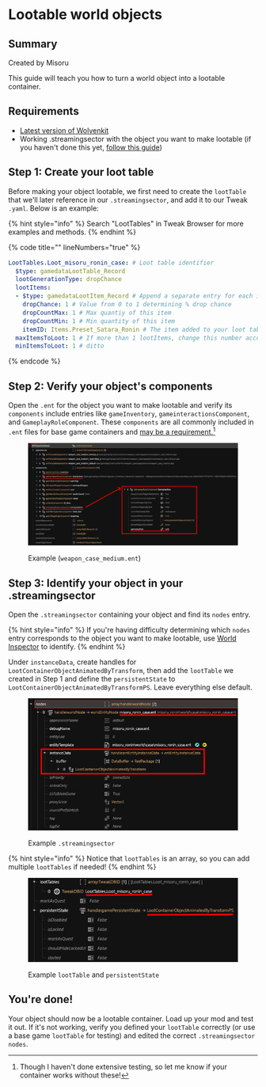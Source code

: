 # Lootable world objects

## Summary

Created by Misoru

This guide will teach you how to turn a world object into a lootable container.

## Requirements

* [Latest version of Wolvenkit](https://wiki.redmodding.org/wolvenkit/getting-started/download)
* Working .streamingsector with the object you want to make lootable (if you haven't done this yet, [follow this guide](https://wiki.redmodding.org/cyberpunk-2077-modding/modding-guides/world-editing/adding-objects-to-the-world))

## **Step 1: Create your loot table**

Before making your object lootable, we first need to create the `lootTable` that we'll later reference in our `.streamingsector`, and add it to our Tweak `.yaml`. Below is an example:

{% hint style="info" %}
Search "LootTables" in Tweak Browser for more examples and methods.
{% endhint %}

{% code title="" lineNumbers="true" %}
```yaml
LootTables.Loot_misoru_ronin_case: # Loot table identifier
  $type: gamedataLootTable_Record
  lootGenerationType: dropChance
  lootItems:
  - $type: gamedataLootItem_Record # Append a separate entry for each item you want added to your container
    dropChance: 1 # Value from 0 to 1 determining % drop chance
    dropCountMax: 1 # Max quantiy of this item
    dropCountMin: 1 # Min quantity of this item
    itemID: Items.Preset_Satara_Ronin # The item added to your loot table
  maxItemsToLoot: 1 # If more than 1 lootItems, change this number accordingly
  minItemsToLoot: 1 # ditto
```
{% endcode %}

## **Step 2: Verify your object's components**

Open the `.ent` for the object you want to make lootable and verify its `components` include entries like `gameInventory`, `gameinteractionsComponent`, and `GameplayRoleComponent`. These `components` are all commonly included in `.ent` files for base game containers and [may be a requirement.](#user-content-fn-1)[^1]

<figure><img src="../../.gitbook/assets/step0_image1 (1).png" alt=""><figcaption><p>Example (<code>weapon_case_medium.ent</code>)</p></figcaption></figure>

## **Step 3: Identify your object in your .streamingsector**

Open the `.streamingsector` containing your object and find its `nodes` entry.&#x20;

{% hint style="info" %}
If you're having difficulty determining which `nodes` entry corresponds to the object you want to make lootable, use [World Inspector](https://wiki.redmodding.org/cyberpunk-2077-modding/for-mod-creators-theory/modding-tools/redhottools/rht-the-world-inspector) to identify.
{% endhint %}

Under `instanceData`, create handles for `LootContainerObjectAnimatedByTransform`, then add the `lootTable` we created in Step 1 and define the `persistentState` to `LootContainerObjectAnimatedByTransformPS`. Leave everything else default.

<figure><img src="../../.gitbook/assets/step1_image1.png" alt=""><figcaption><p>Example <code>.streamingsector</code></p></figcaption></figure>

{% hint style="info" %}
Notice that `lootTables` is an array, so you can add multiple `lootTables` if needed!
{% endhint %}

<figure><img src="../../.gitbook/assets/step1_image2.png" alt=""><figcaption><p>Example <code>lootTable</code> and <code>persistentState</code> </p></figcaption></figure>

## You're done!

Your object should now be a lootable container. Load up your mod and test it out. If it's not working, verify you defined your `lootTable` correctly (or use a base game `lootTable` for testing) and edited the correct `.streamingsector` `nodes`.

[^1]: Though I haven't done extensive testing, so let me know if your container works without these!
